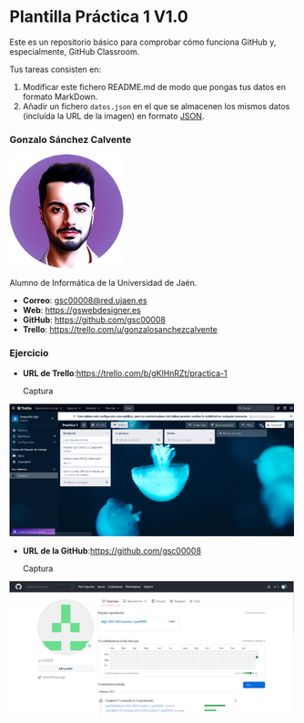 # Plantilla Práctica 1 V1.0
Este es un repositorio básico para comprobar cómo funciona GitHub y, especialmente, GitHub Classroom.

Tus tareas consisten en:
1) Modificar este fichero README.md de modo que pongas tus datos en formato MarkDown.
2) Añadir un fichero <code>datos.json</code> en el que se almacenen los mismos datos (incluída la URL de la imagen) en formato [JSON](https://es.wikipedia.org/wiki/JSON).

### Gonzalo Sánchez Calvente
<img src='/avatar.png' width='200px'>

Alumno de Informática de la Universidad de Jaén.
* **Correo**: gsc00008@red.ujaen.es
* **Web**: https://gswebdesigner.es
* **GitHub**: https://github.com/gsc00008
* **Trello**: https://trello.com/u/gonzalosanchezcalvente

### Ejercicio

* **URL de Trello**:https://trello.com/b/gKlHnRZt/practica-1

    Captura
<img src='/Captura-1.png' width='500'>



* **URL de la GitHub**:https://github.com/gsc00008
    
    Captura
<img src='/Captura-2.png' width='500'>  